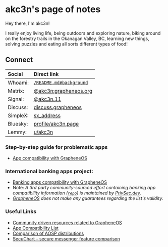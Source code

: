 # akc3n's page of notes

Hey there, I'm akc3n!   

I really enjoy living life, being outdoors and exploring nature, biking around on the forestry trails in the Okanagan Valley, BC, learning new things, solving puzzles and eating all sorts different types of food! 

## Connect

| Social | Direct link |
| :----- | :---------- |
| Whoami: | [`/README.md#background`](https://github.com/akc3n/akc3n.page#background) |
| Matrix: | [@akc3n:grapheneos.org](https://matrix.to/#/@akc3n:grapheneos.org) |
| Signal: | [@akc3n.11](https://signal.me/#eu/akc3n.11) |
| Discuss: | [discuss.grapheneos](https://discuss.grapheneos.org/u/akc3n) |
| SimpleX: | [sx_address](https://simplex.chat/contact#/?v=1-4&smp=smp%3A%2F%2Fhejn2gVIqNU6xjtGM3OwQeuk8ZEbDXVJXAlnSBJBWUA%3D%40smp16.simplex.im%2FMonEG2jdK2_AFURDGxgz7XNGt-Uq3Hoh%23%2F%3Fv%3D1-2%26dh%3DMCowBQYDK2VuAyEAVAKELoW9zqqs7Cu03sZuPKtJNWVaet94BVwT5z_Ib1s%253D%26srv%3Dp3ktngodzi6qrf7w64mmde3syuzrv57y55hxabqcq3l5p6oi7yzze6qd.onion) | 
| Bluesky: | [profile/akc3n.page](https://bsky.app/profile/akc3n.page) |
| Lemmy: | [u/akc3n](https://lemmy.ml/u/akc3n) |

### Step-by-step guide for problematic apps
- [App compatibility with GrapheneOS](https://discuss.grapheneos.org/d/8330-app-compatibility-with-grapheneos)

### International banking apps project:
- [Banking apps compatibility with GrapheneOS](https://privsec.dev/posts/android/banking-applications-compatibility-with-grapheneos/)  
- Note: _A 3rd party community-sourced effort containing banking app compatibility information ([`repo`](https://github.com/PrivSec-dev/banking-apps-compat-report)) is maintained by [PrivSec.dev](https://privsec.dev)._
- _[GrapheneOS](https://grapheneos.org/usage#:~:text=does%20not%20make%20any%20guarantees) does not make any guarantees regarding the list's validity._

### Useful Links
- [Community driven resources related to GrapheneOS](https://akc3n.page/links/#community-driven)
- [App Compatibility List](https://other8026.github.io/community-docs/app-compatibility/app-compat-list/)
- [Comparison of AOSP distributions](https://eylenburg.github.io/android_comparison.htm)
- [SecuChart - secure messenger feature comparison](https://bkil.gitlab.io/secuchart/#)
